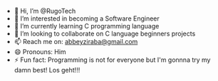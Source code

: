 - 👋 Hi, I’m @RugoTech
- 👀 I’m interested in becoming a Software Engineer
- 🌱 I’m currently learning C programming language
- 💞️ I’m looking to collaborate on C language beginners projects
- 📫 Reach me on: abbeyziraba@gmail.com
- 😄 Pronouns: Him
- ⚡ Fun fact: Programming is not for everyone but I'm gonnna try my damn best! Los geht!!!

<!---
RugoTech/RugoTech is a ✨ special ✨ repository because its `README.md` (this file) appears on your GitHub profile.
You can click the Preview link to take a look at your changes.
--->
